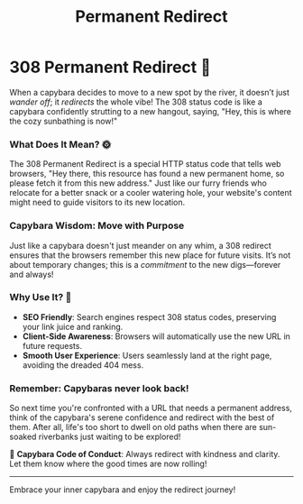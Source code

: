 ﻿---
category: 3xx
code: 308
cover: https://firebasestorage.googleapis.com/v0/b/capy-http.appspot.com/o/Capy-308-750x600.webp?alt=media
thumbnail: https://firebasestorage.googleapis.com/v0/b/capy-http.appspot.com/o/Capy-308-250x200.webp?alt=media
coverAlt: Permanent Redirect
description: Permanent Redirect
pubDate: 2014-06-01
tags:
- 3xx
title: Permanent Redirect
---


# 308 Permanent Redirect 🐹

When a capybara decides to move to a new spot by the river, it doesn’t just *wander off*; it *redirects* the whole vibe! The 308 status code is like a capybara confidently strutting to a new hangout, saying, "Hey, this is where the cozy sunbathing is now!"

### What Does It Mean? 🌞

The 308 Permanent Redirect is a special HTTP status code that tells web browsers, "Hey there, this resource has found a new permanent home, so please fetch it from this new address." Just like our furry friends who relocate for a better snack or a cooler watering hole, your website's content might need to guide visitors to its new location.

### Capybara Wisdom: Move with Purpose

Just like a capybara doesn't just meander on any whim, a 308 redirect ensures that the browsers remember this new place for future visits. It’s not about temporary changes; this is a *commitment* to the new digs—forever and always!

### Why Use It? 🚀

- **SEO Friendly**: Search engines respect 308 status codes, preserving your link juice and ranking.
- **Client-Side Awareness**: Browsers will automatically use the new URL in future requests.
- **Smooth User Experience**: Users seamlessly land at the right page, avoiding the dreaded 404 mess.

### Remember: Capybaras never look back! 

So next time you're confronted with a URL that needs a permanent address, think of the capybara's serene confidence and redirect with the best of them. After all, life's too short to dwell on old paths when there are sun-soaked riverbanks just waiting to be explored!

🌊 **Capybara Code of Conduct**: Always redirect with kindness and clarity. Let them know where the good times are now rolling! 

---

Embrace your inner capybara and enjoy the redirect journey!